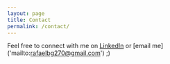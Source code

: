```yaml
---
layout: page
title: Contact
permalink: /contact/
---
```


Feel free to connect with me on [LinkedIn](https://www.linkedin.com/in/rafaelbg27/) or [email me] ('mailto:rafaelbg270@gmail.com') ;)